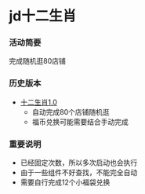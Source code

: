 # jd十二生肖

### 活动简要
完成随机逛80店铺

### 历史版本
* [十二生肖1.0](./release/十二生肖1.0.js)
	+ 自动完成80个店铺随机逛
	+ 福币兑换可能需要结合手动完成

### 重要说明
* 已经固定次数，所以多次启动也会执行
* 由于一些组件不好查找，不能完全自动
* 需要自行完成12个小福袋兑换